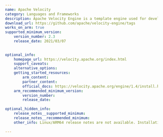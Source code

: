 ```yaml
---
name: Apache Velocity
category: Languages and Frameworks
description: Apache Velocity Engine is a template engine used for developing web applications by dynamically rendering content.
download_url: https://github.com/apache/velocity-engine/tags
works_on_arm: true
supported_minimum_version:
    version_number: 2.3
    release_date: 2021/03/07
 
 
optional_info:
    homepage_url: https://velocity.apache.org/index.html
    support_caveats:
    alternative_options:
    getting_started_resources:
        arm_content:
        partner_content:
        official_docs: https://velocity.apache.org/engine/1.4/install.html
    arm_recommended_minimum_version:
        version_number:
        release_date:
 
optional_hidden_info:
    release_notes__supported_minimum:
    release_notes__recommended_minimum: 
    other_info: Linux/ARM64 release notes are not available. Installation and Testing were done using released tar files.
 
---
```

